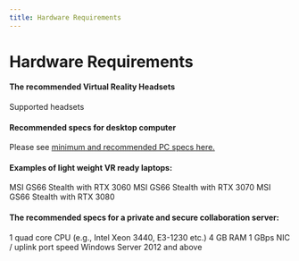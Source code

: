 ```yaml
---
title: Hardware Requirements
---
```


# Hardware Requirements

#### The recommended Virtual Reality Headsets

Supported headsets

<vimg src="gettingStarted-page/SupportedHeadsets2023-2.png" />

#### Recommended specs for desktop computer
Please see <a href="https://docs.nanome.ai/help/pchardware.html"> minimum and recommended PC specs here. </a>

#### Examples of light weight VR ready laptops:
MSI GS66 Stealth with RTX 3060
MSI GS66 Stealth with RTX 3070
MSI GS66 Stealth with RTX 3080

#### The recommended specs for a private and secure collaboration server:
1 quad core CPU (e.g., Intel Xeon 3440, E3-1230 etc.) 4 GB RAM
1 GBps NIC / uplink port speed
Windows Server 2012 and above

